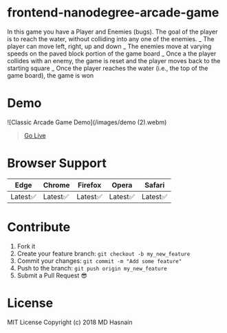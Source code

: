 frontend-nanodegree-arcade-game
===============================

In this game you have a Player and Enemies (bugs). The goal of the player is to reach the water, without colliding into any one of the enemies.
_ The player can move left, right, up and down
_ The enemies move at varying speeds on the paved block portion of the game board
_ Once a the player collides with an enemy, the game is reset and the player moves back to the starting square
_ Once the player reaches the water (i.e., the top of the game board), the game is won

Demo
==============================
![Classic Arcade Game Demo](/images/demo (2).webm)
> [Go Live](https://hasnain003.github.io/fend-arcade-game/)

Browser Support
==============================
Edge  | Chrome | Firefox | Opera | Safari
----- | ------ | ------- | ----- | ------
Latest:white_check_mark: | Latest:white_check_mark: | Latest:white_check_mark: | Latest:white_check_mark: | Latest:white_check_mark:

Contribute
==============
1. Fork it
2. Create your feature branch: `git checkout -b my_new_feature`
3. Commit your changes: `git commit -m "Add some feature"`
4. Push to the branch: `git push origin my_new_feature`
5. Submit a Pull Request :sunglasses:

License
===========
MIT License 
Copyright (c) 2018 MD Hasnain

